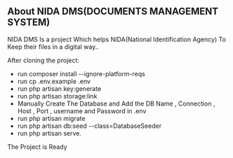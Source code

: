 ## About NIDA DMS(DOCUMENTS MANAGEMENT SYSTEM)

NIDA DMS Is a project Which helps NIDA(National Identification Agency) To Keep their files in a digital way..

After cloning the project:

- run composer install --ignore-platform-reqs
- run cp .env.example .env
- run php artisan key:generate
- run php artisan storage:link
- Manually Create The Database and Add the DB Name , Connection , Host , Port , username and Password in .env
- run php artisan migrate
- run php artisan db:seed --class=DatabaseSeeder
- run php artisan serve.

The Project is Ready